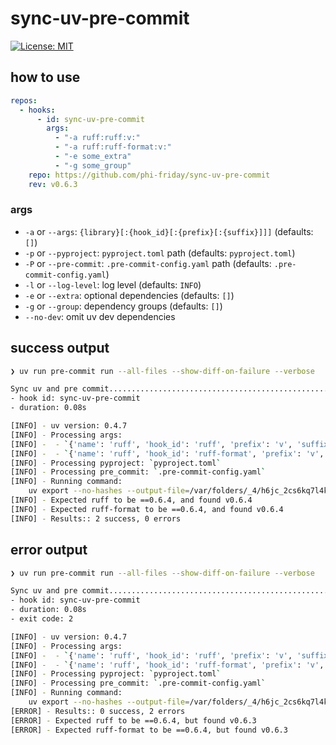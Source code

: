 # sync-uv-pre-commit
[![License: MIT](https://img.shields.io/badge/License-MIT-yellow.svg)](https://opensource.org/licenses/MIT)

## how to use
```yaml
repos:
  - hooks:
      - id: sync-uv-pre-commit
        args:
          - "-a ruff:ruff:v:"
          - "-a ruff:ruff-format:v:"
          - "-e some_extra"
          - "-g some_group"
    repo: https://github.com/phi-friday/sync-uv-pre-commit
    rev: v0.6.3
```

### args
- `-a` or `--args`: `{library}[:{hook_id}[:{prefix}[:{suffix}]]]` (defaults: `[]`)
- `-p` or `--pyproject`: `pyproject.toml` path (defaults: `pyproject.toml`)
- `-P` or `--pre-commit`: `.pre-commit-config.yaml` path (defaults: `.pre-commit-config.yaml`)
- `-l` or `--log-level`: log level (defaults: `INFO`)
- `-e` or `--extra`: optional dependencies (defaults: `[]`)
- `-g` or `--group`: dependency groups (defaults: `[]`)
- `--no-dev`: omit uv dev dependencies

## success output
```bash
❯ uv run pre-commit run --all-files --show-diff-on-failure --verbose

Sync uv and pre commit...................................................Passed
- hook id: sync-uv-pre-commit
- duration: 0.08s

[INFO] - uv version: 0.4.7
[INFO] - Processing args:
[INFO] -  - `{'name': 'ruff', 'hook_id': 'ruff', 'prefix': 'v', 'suffix': ''}`
[INFO] -  - `{'name': 'ruff', 'hook_id': 'ruff-format', 'prefix': 'v', 'suffix': ''}`
[INFO] - Processing pyproject: `pyproject.toml`
[INFO] - Processing pre_commit: `.pre-commit-config.yaml`
[INFO] - Running command:
    uv export --no-hashes --output-file=/var/folders/_4/h6jc_2cs6kq7l4k8_yj7171w0000gn/T/tmprh7hmc9l/requirements.txt
[INFO] - Expected ruff to be ==0.6.4, and found v0.6.4
[INFO] - Expected ruff-format to be ==0.6.4, and found v0.6.4
[INFO] - Results:: 2 success, 0 errors
```

## error output
```bash
❯ uv run pre-commit run --all-files --show-diff-on-failure --verbose

Sync uv and pre commit...................................................Failed
- hook id: sync-uv-pre-commit
- duration: 0.08s
- exit code: 2

[INFO] - uv version: 0.4.7
[INFO] - Processing args:
[INFO] -  - `{'name': 'ruff', 'hook_id': 'ruff', 'prefix': 'v', 'suffix': ''}`
[INFO] -  - `{'name': 'ruff', 'hook_id': 'ruff-format', 'prefix': 'v', 'suffix': ''}`
[INFO] - Processing pyproject: `pyproject.toml`
[INFO] - Processing pre_commit: `.pre-commit-config.yaml`
[INFO] - Running command:
    uv export --no-hashes --output-file=/var/folders/_4/h6jc_2cs6kq7l4k8_yj7171w0000gn/T/tmpk6vgib_d/requirements.txt
[ERROR] - Results:: 0 success, 2 errors
[ERROR] - Expected ruff to be ==0.6.4, but found v0.6.3
[ERROR] - Expected ruff-format to be ==0.6.4, but found v0.6.3
```